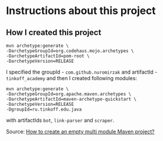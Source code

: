 # Instructions about this project

## How I created this project

```
mvn archetype:generate \
-DarchetypeGroupId=org.codehaus.mojo.archetypes \
-DarchetypeArtifactId=pom-root \
-DarchetypeVersion=RELEASE
```

I specified the groupId - `com.github.nuromirzak` and artifactId - `tinkoff_academy` and then I created following
modules:

```
mvn archetype:generate \
-DarchetypeGroupId=org.apache.maven.archetypes \
-DarchetypeArtifactId=maven-archetype-quickstart \
-DarchetypeVersion=RELEASE
-DgroupId=ru.tinkoff.edu.java
```

with artifactIds `bot`, `link-parser` and `scraper`.

Source: [How to create an empty multi module Maven project?](https://stackoverflow.com/questions/6328778/how-to-create-an-empty-multi-module-maven-project)